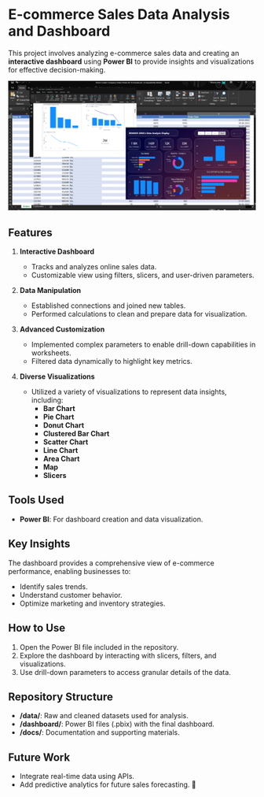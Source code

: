 # E-commerce Sales Data Analysis and Dashboard  

This project involves analyzing e-commerce sales data and creating an **interactive dashboard** using **Power BI** to provide insights and visualizations for effective decision-making.  

![Dashboard Preview](https://github.com/roanek123/PowerBI/blob/main/PowerBI%20readme.png)

## Features  

1. **Interactive Dashboard**  
   - Tracks and analyzes online sales data.  
   - Customizable view using filters, slicers, and user-driven parameters.  

2. **Data Manipulation**  
   - Established connections and joined new tables.  
   - Performed calculations to clean and prepare data for visualization.  

3. **Advanced Customization**  
   - Implemented complex parameters to enable drill-down capabilities in worksheets.  
   - Filtered data dynamically to highlight key metrics.  

4. **Diverse Visualizations**  
   - Utilized a variety of visualizations to represent data insights, including:  
     - **Bar Chart**  
     - **Pie Chart**  
     - **Donut Chart**  
     - **Clustered Bar Chart**  
     - **Scatter Chart**  
     - **Line Chart**  
     - **Area Chart**  
     - **Map**  
     - **Slicers**  

## Tools Used  

- **Power BI**: For dashboard creation and data visualization.  

## Key Insights  

The dashboard provides a comprehensive view of e-commerce performance, enabling businesses to:  
- Identify sales trends.  
- Understand customer behavior.  
- Optimize marketing and inventory strategies.  

## How to Use  

1. Open the Power BI file included in the repository.  
2. Explore the dashboard by interacting with slicers, filters, and visualizations.  
3. Use drill-down parameters to access granular details of the data.  

## Repository Structure  

- **/data/**: Raw and cleaned datasets used for analysis.  
- **/dashboard/**: Power BI files (.pbix) with the final dashboard.  
- **/docs/**: Documentation and supporting materials.  

## Future Work  

- Integrate real-time data using APIs.  
- Add predictive analytics for future sales forecasting.  🚀
